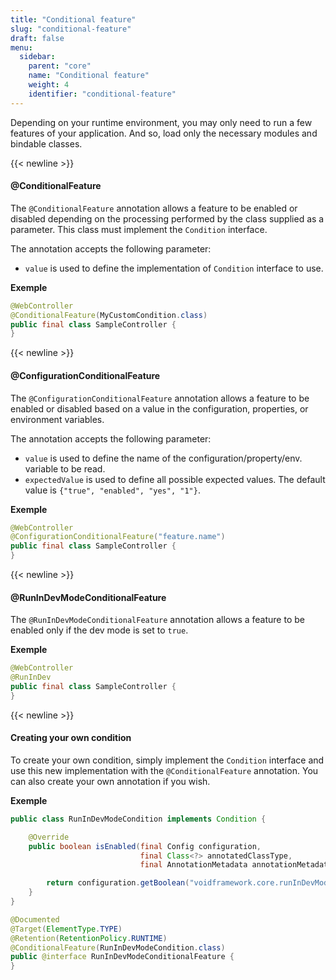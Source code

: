 ```yaml
---
title: "Conditional feature"
slug: "conditional-feature"
draft: false
menu:
  sidebar:
    parent: "core"
    name: "Conditional feature"
    weight: 4
    identifier: "conditional-feature"
---
```


Depending on your runtime environment, you may only need to run a few features of your application. And so, load only the necessary modules and bindable classes.



{{< newline >}}
#### @ConditionalFeature

The `@ConditionalFeature` annotation allows a feature to be enabled or disabled depending on the processing performed by the class supplied as a parameter. This class must implement the `Condition` interface.

The annotation accepts the following parameter:

* `value` is used to define the implementation of `Condition` interface to use.

**Exemple**
```java
@WebController
@ConditionalFeature(MyCustomCondition.class)
public final class SampleController {
}
```



{{< newline >}}
#### @ConfigurationConditionalFeature

The `@ConfigurationConditionalFeature` annotation allows a feature to be enabled or disabled based on a value in the configuration, properties, or environment variables.

The annotation accepts the following parameter:

* `value` is used to define the name of the configuration/property/env. variable to be read.
* `expectedValue` is used to define all possible expected values. The default value is `{"true", "enabled", "yes", "1"}`.

**Exemple**
```java
@WebController
@ConfigurationConditionalFeature("feature.name")
public final class SampleController {
}
```



{{< newline >}}
#### @RunInDevModeConditionalFeature

The `@RunInDevModeConditionalFeature` annotation allows a feature to be enabled only if the dev mode is set to `true`.



**Exemple**
```java
@WebController
@RunInDev
public final class SampleController {
}
```



{{< newline >}}
#### Creating your own condition

To create your own condition, simply implement the `Condition` interface and use this new implementation with the `@ConditionalFeature` annotation. You can also create your own annotation if you wish.


**Exemple**
```java
public class RunInDevModeCondition implements Condition {

    @Override
    public boolean isEnabled(final Config configuration,
                             final Class<?> annotatedClassType,
                             final AnnotationMetadata annotationMetadata) {

        return configuration.getBoolean("voidframework.core.runInDevMode");
    }
}
```

```java
@Documented
@Target(ElementType.TYPE)
@Retention(RetentionPolicy.RUNTIME)
@ConditionalFeature(RunInDevModeCondition.class)
public @interface RunInDevModeConditionalFeature {
}
```

